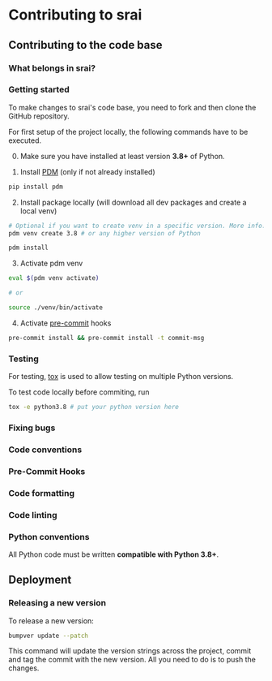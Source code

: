 <!-- Content based on https://github.com/explosion/spaCy/blob/master/CONTRIBUTING.md -->

<!-- NICE TO HAVE: https://github.com/explosion/spaCy/blob/master/extra/DEVELOPER_DOCS/Code%20Conventions.md -->

# Contributing to srai

## Contributing to the code base

### What belongs in srai?

### Getting started

To make changes to srai's code base, you need to fork and then clone the GitHub repository.

For first setup of the project locally, the following commands have to be executed.

0. Make sure you have installed at least version **3.8+** of Python.

1. Install [PDM](https://pdm.fming.dev/latest) (only if not already installed)

```sh
pip install pdm
```

2. Install package locally (will download all dev packages and create a local venv)

```sh
# Optional if you want to create venv in a specific version. More info: https://pdm.fming.dev/latest/usage/venv/#create-a-virtualenv-yourself
pdm venv create 3.8 # or any higher version of Python

pdm install
```

3. Activate pdm venv

```sh
eval $(pdm venv activate)

# or

source ./venv/bin/activate
```

4. Activate [pre-commit](https://pre-commit.com/) hooks

```sh
pre-commit install && pre-commit install -t commit-msg
```

### Testing

For testing, [tox](https://tox.wiki/en/latest/) is used to allow testing on multiple Python versions.

To test code locally before commiting, run

```sh
tox -e python3.8 # put your python version here
```

<!-- ### Pre-commit hooks
 This repository uses [pre-commit](https://pre-commit.com/) for managing pre-commit hooks.
 They are configured in .pre-commit-config.yaml.
 To install them use `pre-commit install && pre-commit install -t commit-msg` after initial setup with `pdm`.

### Documentation
 This repository uses [MkDocs](https://www.mkdocs.org) as a documentation generator. To use it locally, run  `pdm install -G docs` to download all required packages.

 Docstrings should be written following the [google convention](https://gist.github.com/redlotus/3bc387c2591e3e908c9b63b97b11d24e). To ease development one can use [autoDocstring extension](https://marketplace.visualstudio.com/items?itemName=njpwerner.autodocstring) to generate the docstrings. -->

### Fixing bugs

### Code conventions

### Pre-Commit Hooks

### Code formatting

### Code linting

### Python conventions

All Python code must be written **compatible with Python 3.8+**.
<!-- More detailed code conventions can be found in the developer docs. -->

<!-- ## Adding tests -->

## Deployment
### Releasing a new version
To release a new version:
```sh
bumpver update --patch
```
This command will update the version strings across the project, commit and tag the commit with the new version. All you need to do is to push the changes.